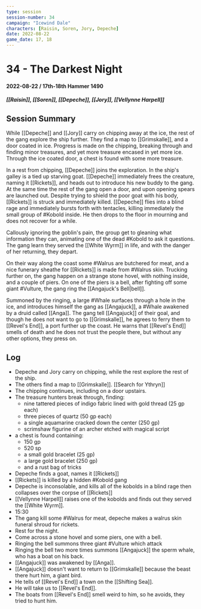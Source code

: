```yaml
---
type: session
session-number: 34
campaign: "Icewind Dale"
characters: [Raisin, Soren, Jory, Depeche]
date: 2022-08-22
game_date: 17, 18
---
```


# 34 - The Darkest Night
#### 2022-08-22 / 17th-18th Hammer 1490
##### [[Raisin]], [[Soren]], [[Depeche]], [[Jory]], [[Vellynne Harpell]]

## Session Summary
While [[Depeche]] and [[Jory]] carry on chipping away at the ice, the rest of the gang explore the ship further. They find a map to [[Grimskalle]], and a door coated in ice. Progress is made on the chipping, breaking through and finding minor treasures, and yet more treasure encased in yet more ice. Through the ice coated door, a chest is found with some more treasure. 

In a rest from chipping, [[Depeche]] joins the exploration. In the ship's galley is a tied up starving goat. [[Depeche]] immediately frees the creature, naming it [[Rickets]], and heads out to introduce his new buddy to the gang. At the same time the rest of the gang open a door, and upon opening spears are launched out. Despite trying to shield the poor goat with his body, [[Rickets]] is struck and immediately killed. [[Depeche]] flies into a blind rage and immediately bursts forth with tentacles, killing immediately the small group of #Kobold inside. He then drops to the floor in mourning and does not recover for a while. 

Callously ignoring the goblin's pain, the group get to gleaning what information they can, animating one of the dead #Kobold to ask it questions. The gang learn they served the [[White Wyrm]] in life, and with the danger of her returning, they depart.

On their way along the coast some #Walrus are butchered for meat, and a nice funerary sheathe for [[Rickets]] is made from #Walrus skin. Trucking further on, the gang happen on a strange stone hovel, with nothing inside, and a couple of piers. On one of the piers is a bell, after fighting off some giant #Vulture, the gang ring the [[Angajuck's Bell|bell]].

Summoned by the ringing, a large #Whale surfaces through a hole in the ice, and introduces himself the gang as [[Angajuck]], a #Whale awakened by a druid called [[Anga]]. The gang tell [[Angajuck]] of their goal, and though he does not want to go to [[Grimskalle]], he agrees to ferry them to [[Revel's End]], a port further up the coast. He warns that [[Revel's End]] smells of death and he does not trust the people there, but without any other options, they press on. 

## Log
- Depeche and Jory carry on chipping, while the rest explore the rest of the ship.
- The others find a map to [[Grimskalle]]. [[Search for Ythryn]]
- The chipping continues, including on a door upstairs.
- The treasure hunters break through, finding:
	- nine tattered pieces of indigo fabric lined with gold thread (25 gp each)
	- three pieces of quartz (50 gp each)
	- a single aquamarine cracked down the center (250 gp)
	- scrimshaw figurine of an archer etched with magical script
- a chest is found containing:
	- 150 gp
	- 520 sp
	- a small gold bracelet (25 gp)
	- a large gold bracelet (250 gp)
	- and a rust bag of tricks
- Depeche finds a goat, names it [[Rickets]]
- [[Rickets]] is killed by a hidden #Kobold gang
- Depeche is inconsolable, and kills all of the kobolds in a blind rage then collapses over the corpse of [[Rickets]]
- [[Vellynne Harpell]] raises one of the kobolds and finds out they served the [[White Wyrm]].
- 15:30
- The gang kill some #Walrus for meat, depeche makes a walrus skin funeral shroud for rickets.
- Rest for the night.
- Come across a stone hovel and some piers, one with a bell.
- Ringing the bell summons three giant #Vulture which attack
- Ringing the bell two more times summons [[Angajuck]] the sperm whale, who has a boat on his back.
- [[Angajuck]] was awakened by [[Anga]].
- [[Angajuck]] doesn't want to return to [[Grimskalle]] because the beast there hurt him, a giant bird.
- He tells of [[Revel's End]] a town on the [[Shifting Sea]].
- He will take us to [[Revel's End]].
- The boats from [[Revel's End]] smell weird to him, so he avoids, they tried to hunt him.